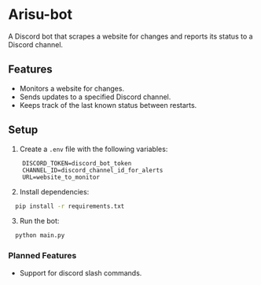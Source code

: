 # Arisu-bot

A Discord bot that scrapes a website for changes and reports its status to a Discord channel.

## Features

- Monitors a website for changes.
- Sends updates to a specified Discord channel.
- Keeps track of the last known status between restarts.

## Setup

1. Create a `.env` file with the following variables:
```
    DISCORD_TOKEN=discord_bot_token
    CHANNEL_ID=discord_channel_id_for_alerts
    URL=website_to_monitor
```
2. Install dependencies:

```bash
  pip install -r requirements.txt
```
3. Run the bot:

```bash
  python main.py
```

### Planned Features
- Support for discord slash commands.